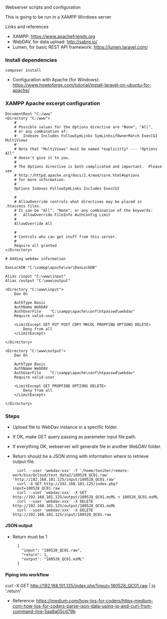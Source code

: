Webserver scripts and configuration

This is going to be run in a XAMPP Windows server

Links and references

* XAMPP: https://www.apachefriends.org
* WebDAV, for data upload: http://sabre.io/
* Lumen, for basic REST API framework: https://lumen.laravel.com/

### Install dependencies

    composer install


* Configuration with Apache (for Windows): https://www.howtoforge.com/tutorial/install-laravel-on-ubuntu-for-apache/

### XAMPP Apache excerpt configuration

    DocumentRoot "C:/www"
    <Directory "C:/www">
        #
        # Possible values for the Options directive are "None", "All",
        # or any combination of:
        #   Indexes Includes FollowSymLinks SymLinksifOwnerMatch ExecCGI MultiViews
        #
        # Note that "MultiViews" must be named *explicitly* --- "Options All"
        # doesn't give it to you.
        #
        # The Options directive is both complicated and important.  Please see
        # http://httpd.apache.org/docs/2.4/mod/core.html#options
        # for more information.
        #
        Options Indexes FollowSymLinks Includes ExecCGI

        #
        # AllowOverride controls what directives may be placed in .htaccess files.
        # It can be "All", "None", or any combination of the keywords:
        #   AllowOverride FileInfo AuthConfig Limit
        #
        AllowOverride All

        #
        # Controls who can get stuff from this server.
        #
        Require all granted
    </Directory>

    # Adding webdav information

    DavLockDB "C:\xampp\apache\var\DavLockDB"

    Alias /input "C:\www\input"
    Alias /output "C:\www\output"

    <Directory "C:\www\input">
        Dav On

        AuthType Basic
        AuthName WebDAV
        AuthUserFile	"C:\xampp\apache\conf\htpasswd\webdav"
        Require valid-user

        <LimitExcept GET PUT POST COPY MKCOL PROPFIND OPTIONS DELETE>
            Deny from all
        </LimitExcept>

    </Directory>

    <Directory "C:\www\output">
        Dav On

        AuthType Basic
        AuthName WebDAV
        AuthUserFile	"C:\xampp\apache\conf\htpasswd\webdav"
        Require valid-user

        <LimitExcept GET PROPFIND OPTIONS DELETE>
            Deny from all
        </LimitExcept>

    </Directory>

### Steps

* Upload file to WebDav instance in a specific folder.
* If OK, make GET query passing as parameter input file path.
* If everything OK, webserver will generate file in another WebDAV folder.
* Return should be a JSON string with information where to retrieve output file.


        curl --user 'webdav:xxx' -T '/home/toniher/remote-work/bio/Qcloud/test_data2/180528_QC01.raw' 'http://192.168.101.125/input/180528_QC01.raw'
        curl -X GET http://192.168.101.125/index.php?input=180528_QC01.raw
        curl --user 'webdav:xxx' -X GET http://192.168.101.125/output/180528_QC01.mzML > 180528_QC01.mzML
        curl --user 'webdav:xxx' -X DELETE http://192.168.101.125/output/180528_QC01.mzML
        curl --user 'webdav:xxx' -X DELETE http://192.168.101.125/input/180528_QC01.raw


#### JSON output

* Return must be 1

        {
          "input": "180528_QC01.raw",
          "return": 1,
          "output": "180528_QC01.mzML"
        }

#### Piping into workflow

curl -X GET http://192.168.101.125/index.php?input=180528_QC01.raw | jq '.return'

* Reference: https://medium.com/how-tos-for-coders/https-medium-com-how-tos-for-coders-parse-json-data-using-jq-and-curl-from-command-line-5aa8a05cd79b

